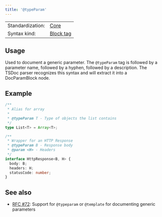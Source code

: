 ```yaml
---
title: '@typeParam'
---
```


<!-- prettier-ignore-start -->
|    |    |
| -- | -- |
| Standardization: | [Core](../spec/standardization_groups.md) |
| Syntax kind: | [Block tag](../spec/tag_kinds.md) |
<!-- prettier-ignore-end -->

## Usage

Used to document a generic parameter. The `@typeParam` tag is followed by a parameter
name, followed by a hyphen, followed by a description. The TSDoc parser recognizes
this syntax and will extract it into a DocParamBlock node.

## Example

```ts
/**
 * Alias for array
 *
 * @typeParam T - Type of objects the list contains
 */
type List<T> = Array<T>;

/**
 * Wrapper for an HTTP Response
 * @typeParam B - Response body
 * @param <H> - Headers
 */
interface HttpResponse<B, H> {
  body: B;
  headers: H;
  statusCode: number;
}
```

## See also

- [RFC #72](https://github.com/microsoft/tsdoc/issues/72):
  Support for `@typeparam` or `@template` for documenting generic parameters
